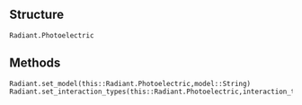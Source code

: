 ## Structure
```@docs
Radiant.Photoelectric
```

## Methods
```@docs
Radiant.set_model(this::Radiant.Photoelectric,model::String)
Radiant.set_interaction_types(this::Radiant.Photoelectric,interaction_types::Dict{Tuple{String,String},Vector{String}})
```